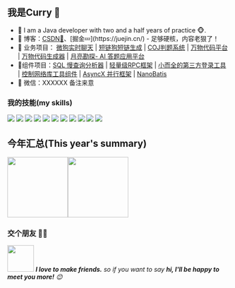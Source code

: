 ## 我是Curry 🌷

- 🌹 I am a Java developer with two and a half years of practice 🐵.
- :pencil: 博客：[CSDN💬](https://blog.csdn.net/_)、[掘金💤](https://juejin.cn/) - 足够硬核，内容老狠了！
- 🏡 业务项目： <a href="https://github.com/lhccong/we-go" target="_blank">微狗实时聊天</a> | <a href="https://github.com/lhccong/short-link-dog-backend" target="_blank">短链狗短链生成</a> | <a href="https://github.com/lhccong/Coj-backend" target="_blank">COJ判题系统</a> | <a href="https://github.com/lhccong/wanwu-code-backend" target="_blank">万物代码平台</a> | <a href="https://github.com/lhccong/wanwu-generator" target="_blank">万物代码生成器</a> | <a href="https://github.com/lhccong/LunarSurvey" target="_blank">月亮勘探- AI 答题应用平台</a>
- 🚀组件项目：<a href="https://github.com/lhccong/sql-slow-mirror" target="_blank">SQL 慢查询分析器</a> | <a href="https://github.com/lhccong/CRPC" target="_blank">轻量级RPC框架</a> | <a href="https://github.com/lhccong/OneAuth" target="_blank">小而全的第三方登录工具</a> | <a href="https://github.com/lhccong/switch-http" target="_blank">控制网络库工具组件</a> | <a href="https://github.com/lhccong/switch-http" target="_blank">AsyncX 并行框架</a> | <a href="https://github.com/lhccong/NanoBatis" target="_blank">NanoBatis</a>
- 💌 微信：XXXXXX 备注来意



### 我的技能(my skills)   

![](https://img.shields.io/badge/-Java-4C7491?style=flat-square&logo=java&logoColor=fff)
![](https://img.shields.io/badge/-Spring-5FB832?style=flat-square&logo=Spring&logoColor=fff)
![](https://img.shields.io/badge/-Python-3e74a2?style=flat-square&logo=Python&logoColor=fff)
![](https://img.shields.io/badge/-Node.js-339933?style=flat-square&logo=Node.js&logoColor=fff)
![](https://img.shields.io/badge/-Vue-4fc08d?style=flat-square&logo=Vue.js&logoColor=fff)
![](https://img.shields.io/badge/-React-2d98ce?style=flat-square&logo=React&logoColor=fff)
![](https://img.shields.io/badge/-Docker-2496ED?style=flat-square&logo=Docker&logoColor=fff)
![](https://img.shields.io/badge/-Linux-000000?style=flat-square&logo=Linux&logoColor=fff)
![](https://img.shields.io/badge/-MySQL-4479A1?style=flat-square&logo=MySQL&logoColor=fff)
![](https://img.shields.io/badge/-Redis-DC382D?style=flat-square&logo=Redis&logoColor=fff)
![](https://img.shields.io/badge/-Git-E84E31?style=flat-square&logo=Git&logoColor=fff)


## 今年汇总(This year's summary) 

<img align="" height="137px" src="https://github-readme-stats.vercel.app/api?username=lhccong&hide_title=true&hide_border=true&show_icons=true&include_all_commits=true&line_height=21&bg_color=0,EC6C6C,FFD479,FFFC79,73FA79&theme=graywhite&locale=cn" /><img align="" height="137px" src="https://github-readme-stats.vercel.app/api/top-langs/?username=lhccong&hide_title=true&hide_border=true&layout=compact&bg_color=0,73FA79,73FDFF,D783FF&theme=graywhite&locale=cn" />

### 交个朋友 👬🏻

<img src="https://media.giphy.com/media/LnQjpWaON8nhr21vNW/giphy.gif" width="60"> <em><b>I love to make friends.</b> so if you want to say <b>hi, I'll be happy to meet you more!</b> 😊</em>
